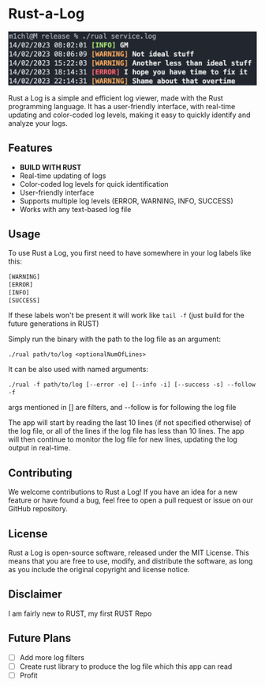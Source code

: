 # Rust-a-Log

![use case](misc/pic.png)

Rust a Log is a simple and efficient log viewer, made with the Rust programming language. 
It has a user-friendly interface, with real-time updating and color-coded log levels, making it easy to quickly identify and analyze your logs.

## Features
- **BUILD WITH RUST**
- Real-time updating of logs
- Color-coded log levels for quick identification
- User-friendly interface
- Supports multiple log levels (ERROR, WARNING, INFO, SUCCESS)
- Works with any text-based log file

## Usage

To use Rust a Log, you first need to have somewhere in your log labels like this: 

```
[WARNING]
[ERROR]
[INFO]
[SUCCESS]
```

If these labels won't be present it will work like `tail -f` (just build for the future generations in RUST)

Simply run the binary with the path to the log file as an argument:

```
./rual path/to/log <optionalNumOfLines>
```

It can be also used with named arguments:

```
./rual -f path/to/log [--error -e] [--info -i] [--success -s] --follow -f
```

args mentioned in [] are filters, and --follow is for following the log file

The app will start by reading the last 10 lines (if not specified otherwise) of the log file, or all of the lines if the log file has less than 10 lines. The app will then continue to monitor the log file for new lines, updating the log output in real-time.

## Contributing

We welcome contributions to Rust a Log! If you have an idea for a new feature or have found a bug, feel free to open a pull request or issue on our GitHub repository.

## License

Rust a Log is open-source software, released under the MIT License. This means that you are free to use, modify, and distribute the software, as long as you include the original copyright and license notice.

## Disclaimer

I am fairly new to RUST, my first RUST Repo

## Future Plans
- [ ] Add more log filters
- [ ] Create rust library to produce the log file which this app can read
- [ ] Profit
